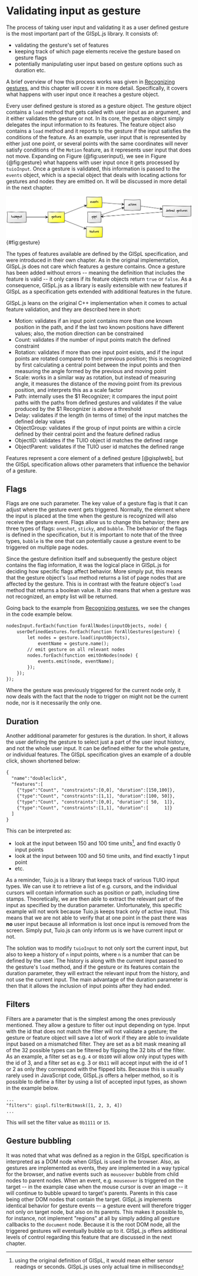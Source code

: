 # Validating input as gesture

The process of taking user input and validating it as a user defined gesture is the most important part of the GISpL.js library. It consists of:

* validating the gesture's set of features
* keeping track of which page elements receive the gesture based on gesture flags
* potentially manipulating user input based on gesture options such as duration etc.

A brief overview of how this process works was given in [Recognizing gestures](#recognizing-gestures), and this chapter will cover it in more detail. Specifically, it covers what happens with user input once it reaches a gesture object.

Every user defined gesture is stored as a gesture object. The gesture object contains a `load` method that gets called with user input as an argument, and it either validates the gesture or not. In its core, the gesture object simply delegates the input information to its features. The feature object also contains a `load` method and it reports to the gesture if the input satisfies the conditions of the feature. As an example, user input that is represented by either just one point, or several points with the same coordinates will never satisfy conditions of the `Motion` feature, as it represents user input that does not move. Expanding on Figure {@fig:userinput}, we see in Figure {@fig:gesture} what happens with user input once it gets processed by `tuioInput`. Once a gesture is validated, this information is passed to the `events` object, which is a special object that deals with locating actions for gestures and nodes they are emitted on. It will be discussed in more detail in the next chapter.

![Input is submitted to gesture objects which validate the gesture](./figures/gesture.png){#fig:gesture}

The types of features available are defined by the GISpL specification, and were introduced in their own chapter. As in the original implementation, GISpL.js does not care which features a gesture contains. Once a gesture has been added without errors -- meaning the definition that includes the feature is valid -- it only cares if its feature objects return `true` or `false`. As a consequence, GISpL.js as a library is easily extensible with new features if GISpL as a specification gets extended with additional features in the future.

GISpL.js leans on the original C++ implementation when it comes to actual feature validation, and they are described here in short:

* Motion: validates if an input point contains more than one known position in the path, and if the last two known positions have different values; also, the motion direction can be constrained
* Count: validates if the number of input points match the defined constraint
* Rotation: validates if more than one input point exists, and if the input points are rotated compared to their previous position; this is recognized by first calculating a central point between the input points and then measuring the angle formed by the previous and moving point
* Scale: works in a similar way as rotation, but instead of measuring angle, it measures the distance of the moving point from its previous position, and interprets this as a scale factor
* Path: internally uses the $1 Recognizer; it compares the input point paths with the paths from defined gestures and validates if the value produced by the $1 Recognizer is above a threshold
* Delay: validates if the length (in terms of time) of the input matches the defined delay values
* ObjectGroup: validates if the group of input points are within a circle defined by their central point and the feature defined radius
* ObjectID: validates if the TUIO object id matches the defined range
* ObjectParent: validates if the TUIO user id matches the defined range

Features represent a core element of a defined gesture [@gisplweb], but the GISpL specification allows other parameters that influence the behavior of a gesture.

## Flags

Flags are one such parameter. The key value of a gesture flag is that it can adjust where the gesture event gets triggered. Normally, the element where the input is placed at the time when the gesture is recognized will also receive the gesture event. Flags allow us to change this behavior; there are three types of flags: `oneshot`, `sticky`, and `bubble`. The behavior of the flags is defined in the specification, but it is important to note that of the three types, `bubble` is the one that can potentially cause a gesture event to be triggered on multiple page nodes.

Since the gesture definition itself and subsequently the gesture object contains the flag information, it was the logical place in GISpL.js for deciding how specific flags affect behavior. More simply put, this means that the gesture object's `load` method returns a list of page nodes that are affected by the gesture. This is in contrast with the feature object's `load` method that returns a boolean value. It also means that when a gesture was not recognized, an empty list will be returned.

Going back to the example from [Recognizing gestures](#recognizing-gestures), we see the changes in the code example below.

```
nodesInput.forEach(function forAllNodes(inputObjects, node) {
    userDefinedGestures.forEach(function forAllGestures(gesture) {
        let nodes = gesture.load(inputObjects),
            eventName = gesture.name();
        // emit gesture on all relevant nodes
        nodes.forEach(function emitOnNodes(node) {
            events.emit(node, eventName);
        });
    });
});
```

Where the gesture was previously triggered for the current node only, it now deals with the fact that the node to trigger on might not be the current node, nor is it necessarily the only one.

## Duration
Another additional parameter for gestures is the duration. In short, it allows the user defining the gesture to select just a part of the user input history, and not the whole user input. It can be defined either for the whole gesture, or individual features. The GISpL specification gives an example of a double click, shown shortened below:

```
{
  "name":"doubleclick",
  "features":[
    {"type":"Count", "constraints":[0,0], "duration":[150,100]},
    {"type":"Count", "constraints":[1,1], "duration":[100, 50]},
    {"type":"Count", "constraints":[0,0], "duration":[ 50,  1]},
    {"type":"Count", "constraints":[1,1], "duration":[      1]}
  ]
}
```

This can be interpreted as:

* look at the input between 150 and 100 time units[^timeunits], and find exactly 0 input points
* look at the input between 100 and 50 time units, and find exactly 1 input point
* etc.

As a reminder, Tuio.js is a library that keeps track of various TUIO input types. We can use it to retrieve a list of e.g. cursors, and the individual cursors will contain information such as position or path, including time stamps. Theoretically, we are then able to extract the relevant part of the input as specified by the duration parameter. Unfortunately, this specific example will not work because Tuio.js keeps track only of active input. This means that we are not able to verify that at one point in the past there was **no** user input because all information is lost once input is removed from the screen. Simply put, Tuio.js can only inform us is we have current input or not.

The solution was to modify `tuioInput` to not only sort the current input, but also to keep a history of `n` input points, where `n` is a number that can be defined by the user. The history is along with the current input passed to the gesture's `load` method, and if the gesture or its features contain the duration parameter, they will extract the relevant input from the history, and not use the current input. The main advantage of the duration parameter is then that it allows the inclusion of input points after they had ended.

## Filters
Filters are a parameter that is the simplest among the ones previously mentioned. They allow a gesture to filter out input depending on type. Input with the id that does not match the filter will not validate a gesture; the gesture or feature object will save a lot of work if they are able to invalidate input based on a mismatched filter. They are set as a bit mask meaning all of the 32 possible types can be filtered by flipping the 32 bits of the filter. As an example, a filter set as e.g. `4` or `0b100` will allow only input types with the id of 3, and a filter set as e.g. 3 or `0b11` will accept input with the id of 1 or 2 as only they correspond with the flipped bits. Because this is usually rarely used in JavaScript code, GISpL.js offers a helper method, so it is possible to define a filter by using a list of accepted input types, as shown in the example below.

```
...
"filters": gispl.filterBitmask([1, 2, 3, 4])
...
```

This will set the filter value as `0b1111` or `15`.

## Gesture bubbling
It was noted that what was defined as a region in the GISpL specification is interpreted as a DOM node when GISpL is used in the browser. Also, as gestures are implemented as events, they are implemented in a way typical for the browser, and native events such as `mouseover` bubble from child nodes to parent nodes. When an event, e.g. `mouseover` is triggered on the target -- in the example case when the mouse cursor is over an image -- it will continue to bubble upward to target's parents. Parents in this case being other DOM nodes that contain the target. GISpL.js implements identical behavior for gesture events -- a gesture event will therefore trigger not only on target node, but also on its parents. This makes it possible to, for instance, not implement "regions" at all by simply adding all gesture callbacks to the `document` node. Because it is the root DOM node, all the triggered gestures will eventually bubble up to it. GISpL.js offers additional levels of control regarding this feature that are discussed in the next chapter.

[^timeunits]: using the original definition of GISpL, it would mean either sensor readings or seconds. GISpL.js uses only actual time in milliseconds 
